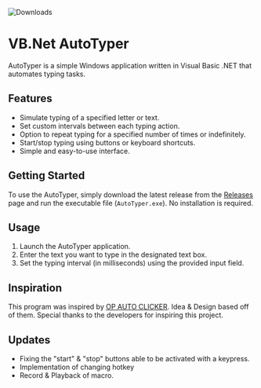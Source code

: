 ![Downloads](https://img.shields.io/github/downloads/Kermit1246/AutoTyper/total)

# VB.Net AutoTyper

AutoTyper is a simple Windows application written in Visual Basic .NET that automates typing tasks. 

## Features

- Simulate typing of a specified letter or text.
- Set custom intervals between each typing action.
- Option to repeat typing for a specified number of times or indefinitely.
- Start/stop typing using buttons or keyboard shortcuts.
- Simple and easy-to-use interface.

## Getting Started

To use the AutoTyper, simply download the latest release from the [Releases](https://github.com/Kermit1246/AutoTyper/releases/tag/release) page and run the executable file (`AutoTyper.exe`). No installation is required.

## Usage

1. Launch the AutoTyper application.
2. Enter the text you want to type in the designated text box.
3. Set the typing interval (in milliseconds) using the provided input field.

## Inspiration

This program was inspired by [OP AUTO CLICKER](https://www.opautoclicker.com/). Idea & Design based off of them.
Special thanks to the developers for inspiring this project.

## Updates 
- Fixing the "start" & "stop" buttons able to be activated with a keypress.
- Implementation of changing hotkey
- Record & Playback of macro.

